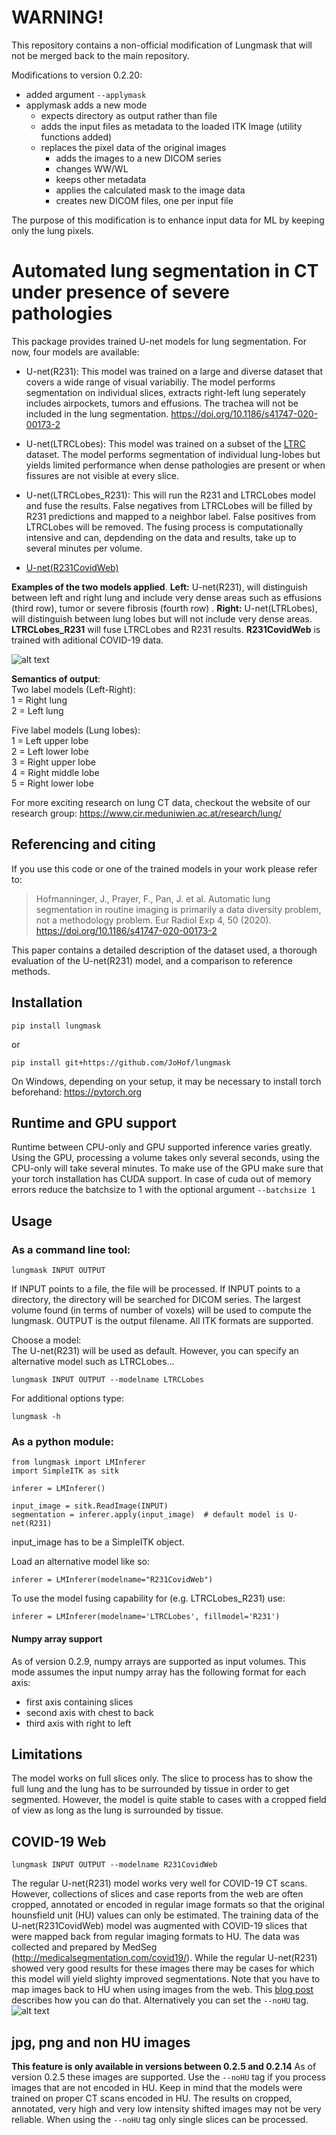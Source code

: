 # WARNING!
This repository contains a non-official modification of Lungmask that will not be merged back to the main repository.

Modifications to version 0.2.20:
- added argument `--applymask`
- applymask adds a new mode
  - expects directory as output rather than file
  - adds the input files as metadata to the loaded ITK Image (utility functions added)
  - replaces the pixel data of the original images
    - adds the images to a new DICOM series
    - changes WW/WL
    - keeps other metadata
    - applies the calculated mask to the image data
    - creates new DICOM files, one per input file

The purpose of this modification is to enhance input data for ML by keeping only the lung pixels.

# Automated lung segmentation in CT under presence of severe pathologies

This package provides trained U-net models for lung segmentation. For now, four models are available:

- U-net(R231): This model was trained on a large and diverse dataset that covers a wide range of visual variabiliy. The model performs segmentation on individual slices, extracts right-left lung seperately includes airpockets, tumors and effusions. The trachea will not be included in the lung segmentation. https://doi.org/10.1186/s41747-020-00173-2

- U-net(LTRCLobes): This model was trained on a subset of the [LTRC](https://www.nhlbi.nih.gov/science/lung-tissue-research-consortium-ltrc) dataset. The model performs segmentation of individual lung-lobes but yields limited performance when dense pathologies are present or when fissures are not visible at every slice.

- U-net(LTRCLobes_R231): This will run the R231 and LTRCLobes model and fuse the results. False negatives from LTRCLobes will be filled by R231 predictions and mapped to a neighbor label. False positives from LTRCLobes will be removed. The fusing process is computationally intensive and can, depdending on the data and results, take up to several minutes per volume.

- [U-net(R231CovidWeb)](#COVID-19-Web)


**Examples of the two models applied**. **Left:** U-net(R231), will distinguish between left and right lung and include very dense areas such as effusions (third row), tumor or severe fibrosis (fourth row) . **Right:** U-net(LTRLobes), will distinguish between lung lobes but will not include very dense areas. **LTRCLobes_R231** will fuse LTRCLobes and R231 results. **R231CovidWeb** is trained with aditional COVID-19 data.

![alt text](figures/figure.png "Result examples")

**Semantics of output**: \
Two label models (Left-Right): \
1 = Right lung \
2 = Left lung

Five label models (Lung lobes): \
1 = Left upper lobe \
2 = Left lower lobe \
3 = Right upper lobe \
4 = Right middle lobe \
5 = Right lower lobe

For more exciting research on lung CT data, checkout the website of our research group:
https://www.cir.meduniwien.ac.at/research/lung/

## Referencing and citing
If you use this code or one of the trained models in your work please refer to:

>Hofmanninger, J., Prayer, F., Pan, J. et al. Automatic lung segmentation in routine imaging is primarily a data diversity problem, not a methodology problem. Eur Radiol Exp 4, 50 (2020). https://doi.org/10.1186/s41747-020-00173-2

This paper contains a detailed description of the dataset used, a thorough evaluation of the U-net(R231) model, and a comparison to reference methods.

## Installation
```
pip install lungmask
```
or
```
pip install git+https://github.com/JoHof/lungmask
```
On Windows, depending on your setup, it may be necessary to install torch beforehand: https://pytorch.org

## Runtime and GPU support
Runtime between CPU-only and GPU supported inference varies greatly. Using the GPU, processing a volume takes only several seconds, using the CPU-only will take several minutes. To make use of the GPU make sure that your torch installation has CUDA support. In case of cuda out of memory errors reduce the batchsize to 1 with the optional argument ```--batchsize 1```

## Usage
### As a command line tool:
```
lungmask INPUT OUTPUT
```
If INPUT points to a file, the file will be processed. If INPUT points to a directory, the directory will be searched for DICOM series. The largest volume found (in terms of number of voxels) will be used to compute the lungmask. OUTPUT is the output filename. All ITK formats are supported.

Choose a model: <br/>
The U-net(R231) will be used as default. However, you can specify an alternative model such as LTRCLobes...

```
lungmask INPUT OUTPUT --modelname LTRCLobes
```

For additional options type:
```
lungmask -h
```

### As a python module:

```
from lungmask import LMInferer
import SimpleITK as sitk

inferer = LMInferer()

input_image = sitk.ReadImage(INPUT)
segmentation = inferer.apply(input_image)  # default model is U-net(R231)
```
input_image has to be a SimpleITK object.

Load an alternative model like so:
```
inferer = LMInferer(modelname="R231CovidWeb")
```

To use the model fusing capability for (e.g. LTRCLobes_R231) use:
```
inferer = LMInferer(modelname='LTRCLobes', fillmodel='R231')
```

#### Numpy array support
As of version 0.2.9, numpy arrays are supported as input volumes. This mode assumes the input numpy array has the following format for each axis:
* first axis containing slices
* second axis with chest to back
* third axis with right to left

## Limitations
The model works on full slices only. The slice to process has to show the full lung and the lung has to be surrounded by tissue in order to get segmented. However, the model is quite stable to cases with a cropped field of view as long as the lung is surrounded by tissue.

## COVID-19 Web
```
lungmask INPUT OUTPUT --modelname R231CovidWeb
```
The regular U-net(R231) model works very well for COVID-19 CT scans. However, collections of slices and case reports from the web are often cropped, annotated or encoded in regular image formats so that the original hounsfield unit (HU) values can only be estimated. The training data of the U-net(R231CovidWeb) model was augmented with COVID-19 slices that were mapped back from regular imaging formats to HU. The data was collected and prepared by MedSeg (http://medicalsegmentation.com/covid19/). While the regular U-net(R231) showed very good results for these images there may be cases for which this model will yield slighty improved segmentations. Note that you have to map images back to HU when using images from the web. This [blog post](https://medium.com/@hbjenssen/covid-19-radiology-data-collection-and-preparation-for-artificial-intelligence-4ecece97bb5b) describes how you can do that. Alternatively you can set the ```--noHU``` tag.
![alt text](figures/example_covid.jpg "COVID examples")

## jpg, png and non HU images
**This feature is only available in versions between 0.2.5 and 0.2.14**
As of version 0.2.5 these images are supported. Use the ```--noHU``` tag if you process images that are not encoded in HU. Keep in mind that the models were trained on proper CT scans encoded in HU. The results on cropped, annotated, very high and very low intensity shifted images may not be very reliable. When using the ```--noHU``` tag only single slices can be processed.
